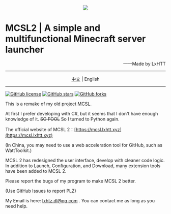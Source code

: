 <p align="center">
<img src="https://raw.iqiq.io/LxHTT/MCSL2/master/Back.png"/>
</p>

# MCSL2 | A simple and multifunctional Minecraft server launcher

<p align="right">
——Made by LxHTT
</p>

___

<p align="center">
<a href="https://github.com/LxHTT/MCSL2/blob/master/README.md" target="_blank">中文</a>  |  English
</p>

___
<a href="https://github.com/LxHTT/MCSL2/blob/master/LICENSE"><img alt="GitHub license" src="https://img.shields.io/github/license/LxHTT/MCSL2"></a>
<a href="https://github.com/LxHTT/MCSL2/stargazers"><img alt="GitHub stars" src="https://img.shields.io/github/stars/LxHTT/MCSL2"></a>
<a href="https://github.com/LxHTT/MCSL2/network"><img alt="GitHub forks" src="https://img.shields.io/github/forks/LxHTT/MCSL2"></a>

This is a remake of my old project [MCSL](https://github.com/LxHTT/MCSL).

At first I prefer developing with C#, but it seems that I don't have enough knowledge of it.  ~~SO FOOL~~  So I turned to Python again.

The official website of MCSL 2：[https://mcsl.lxhtt.xyz](https://mcsl.lxhtt.xyz)

(In China, you may need to use a web acceleration tool for GitHub, such as WattToolkit.)

MCSL 2 has redesigned the user interface, develop with cleaner code logic. In addition to Launch, Configuration, and Download, many extension tools have been added to MCSL 2.

Please report the bugs of my program to make MCSL 2 better.

(Use GitHub Issues to report PLZ)

My Email is here:  lxhtz.dl@qq.com . You can contact me as long as you need help.